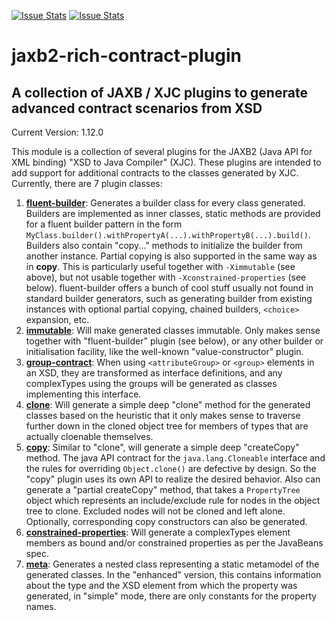 [![Issue Stats](http://issuestats.com/github/mklemm/jaxb2-rich-contract-plugin/badge/pr)](http://issuestats.com/github/mklemm/jaxb2-rich-contract-plugin)
[![Issue Stats](http://issuestats.com/github/mklemm/jaxb2-rich-contract-plugin/badge/issue)](http://issuestats.com/github/mklemm/jaxb2-rich-contract-plugin)


# jaxb2-rich-contract-plugin

## A collection of JAXB / XJC plugins to generate advanced contract scenarios from XSD

Current Version: 1.12.0

This module is a collection of several plugins for the JAXB2 (Java API for XML binding) "XSD to Java Compiler" (XJC).
These plugins are intended to add support for additional contracts to the classes generated by XJC. Currently, there are 7 plugin classes:

1. **[fluent-builder][1]**: Generates a builder class for every class generated. Builders are implemented as inner classes, static methods are provided for a fluent builder pattern in the form `MyClass.builder().withPropertyA(...).withPropertyB(...).build()`. Builders also contain "copy..." methods to initialize the builder from another instance. Partial copying is also supported in the same way as in **copy**.
   This is particularly useful together with `-Ximmutable` (see above), but not usable together with `-Xconstrained-properties` (see below).
   fluent-builder offers a bunch of cool stuff usually not found in standard builder generators, such as generating builder from existing instances with optional partial copying, chained builders, `<choice>` expansion, etc.
2. **[immutable][2]**: Will make generated classes immutable. Only makes sense together with "fluent-builder" plugin (see below), or any other builder or initialisation facility, like the well-known "value-constructor" plugin.
3. **[group-contract][3]**: When using `<attributeGroup>` or `<group>` elements in an XSD, they are transformed as interface definitions, and any complexTypes using the groups will be generated as classes implementing this interface.
4. **[clone][4]**: Will generate a simple deep "clone" method for the generated classes based on the heuristic that it only makes sense to traverse further down in the cloned object tree for members of types that are actually cloenable themselves.
5. **[copy][5]**: Similar to "clone", will generate a simple deep "createCopy" method. The java API contract for the `java.lang.Cloneable` interface and the rules for overriding `Object.clone()` are defective by design. So the "copy" plugin uses its own API to realize the desired behavior. Also can generate a "partial createCopy" method, that takes a `PropertyTree` object which represents an include/exclude rule for nodes in the object tree to clone. Excluded nodes will not be cloned and left alone. Optionally, corresponding copy constructors can also be generated.
6. **[constrained-properties][6]**: Will generate a complexTypes element members as bound and/or constrained properties as per the JavaBeans spec.
7. **[meta][7]**: Generates a nested class representing a static metamodel of the generated classes. In the "enhanced" version, this contains information about the type and the XSD element from which the property was generated, in "simple" mode, there are only constants for the property names.

[1]: fluent-builder.html
[2]: immutable.html
[3]: group-contract.html
[4]: clone.html
[5]: copy.html
[6]: constrained-properties.html
[7]: meta.html



